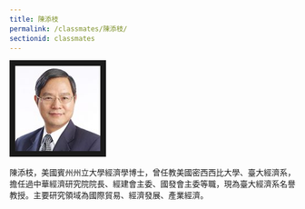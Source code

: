 ```yaml
---
title: 陳添枝
permalink: /classmates/陳添枝/
sectionid: classmates
---
```


<img src="/img/classmate_TainJyChen.jpg"
     alt="Photo of Dr. Tain-Jy Chen"
     width="150" border="10" />

陳添枝，美國賓州州立大學經濟學博士，曾任教美國密西西比大學、臺大經濟系，擔任過中華經濟研究院院長、經建會主委、國發會主委等職，現為臺大經濟系名譽教授。主要研究領域為國際貿易、經濟發展、產業經濟。
